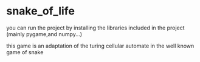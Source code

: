 # snake_of_life
you can run the project by installing the libraries included in the project (mainly pygame,and numpy...)

this game is an adaptation of the turing cellular automate in the well known game of snake
